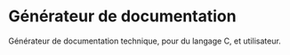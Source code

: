# Générateur de documentation

Générateur de documentation technique, pour du langage C, et utilisateur.